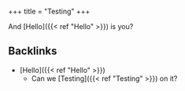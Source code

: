 +++
title = "Testing"
+++

And [Hello]({{< ref "Hello" >}}) is you?


## Backlinks
* [Hello]({{< ref "Hello" >}})
	* Can we [Testing]({{< ref "Testing" >}}) on it?

